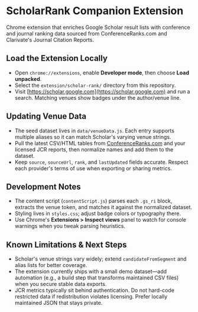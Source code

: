 # ScholarRank Companion Extension

Chrome extension that enriches Google Scholar result lists with conference and journal ranking data sourced from ConferenceRanks.com and Clarivate's Journal Citation Reports.

## Load the Extension Locally
- Open `chrome://extensions`, enable **Developer mode**, then choose **Load unpacked**.
- Select the `extension/scholar-rank/` directory from this repository.
- Visit [https://scholar.google.com](https://scholar.google.com) and run a search. Matching venues show badges under the author/venue line.

## Updating Venue Data
- The seed dataset lives in `data/venueData.js`. Each entry supports multiple aliases so it can match Scholar's varying venue strings.
- Pull the latest CSV/HTML tables from [ConferenceRanks.com](http://www.conferenceranks.com/) and your licensed JCR reports, then normalize names and add them to the dataset.
- Keep `source`, `sourceUrl`, `rank`, and `lastUpdated` fields accurate. Respect each provider's terms of use when exporting or sharing metrics.

## Development Notes
- The content script (`contentScript.js`) parses each `.gs_ri` block, extracts the venue token, and matches it against the normalized dataset.
- Styling lives in `styles.css`; adjust badge colors or typography there.
- Use Chrome's **Extensions > Inspect views** panel to watch for console warnings when you tweak parsing heuristics.

## Known Limitations & Next Steps
- Scholar's venue strings vary widely; extend `candidateFromSegment` and alias lists for better coverage.
- The extension currently ships with a small demo dataset—add automation (e.g., a build step that transforms maintained CSV files) when you secure stable data exports.
- JCR metrics typically sit behind authentication. Do not hard-code restricted data if redistribution violates licensing. Prefer locally maintained JSON that stays private.
